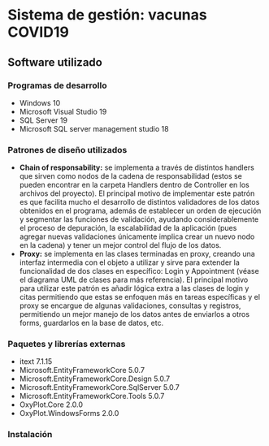 # Sistema de gestión: vacunas COVID19

## Software utilizado

### Programas de desarrollo

* Windows 10
* Microsoft Visual Studio 19
* SQL Server 19
* Microsoft SQL server management studio 18

### Patrones de diseño utilizados

* __Chain of responsability:__  se implementa a través de distintos handlers que sirven como nodos de la cadena de responsabilidad (estos se pueden encontrar en la carpeta Handlers dentro de Controller en los archivos del proyecto). El principal motivo de implementar este patrón es que facilita mucho el desarrollo de distintos validadores de los datos obtenidos en el programa, además de establecer un orden de ejecución y segmentar las funciones de validación, ayudando considerablemente el proceso de depuración, la escalabilidad de la aplicación (pues agregar nuevas validaciones únicamente implica crear un nuevo nodo en la cadena) y tener un mejor control del flujo de los datos.
* __Proxy:__  se implementa en las clases terminadas en proxy, creando una interfaz intermedia con el objeto a utilizar y sirve para extender la funcionalidad de dos clases en específico: Login y Appointment (véase el diagrama UML de clases para más referencia). El principal motivo para utilizar este patrón es añadir lógica extra a las clases de login y citas permitiendo que estas se enfoquen más en tareas específicas y el proxy se encargue de algunas validaciones, consultas y registros, permitiendo un mejor manejo de los datos antes de enviarlos a otros forms, guardarlos en la base de datos, etc.

### Paquetes y librerías externas

* itext 7.1.15
* Microsoft.EntityFrameworkCore 5.0.7
* Microsoft.EntityFrameworkCore.Design 5.0.7
* Microsoft.EntityFrameworkCore.SqlServer 5.0.7
* Microsoft.EntityFrameworkCore.Tools 5.0.7
* OxyPlot.Core 2.0.0
* OxyPlot.WindowsForms 2.0.0

### Instalación
